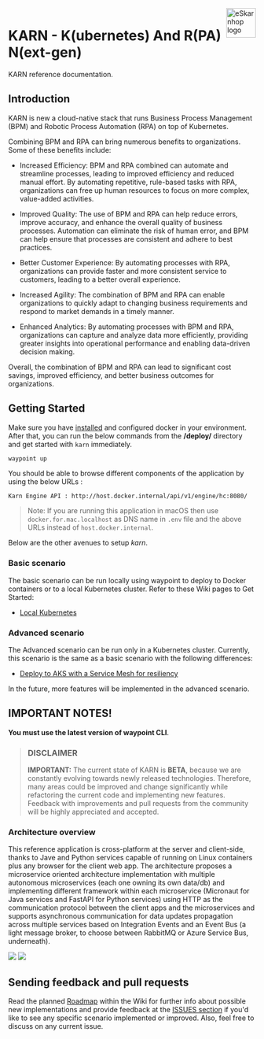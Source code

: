 <a href="https://karn.io">
   <img src="https://via.placeholder.com/150" alt="eSkarnhop logo" title="karn" align="right" height="60" />
</a>

# KARN - K(ubernetes) And R(PA) N(ext-gen)

KARN reference documentation.

## Introduction

KARN is new a cloud-native stack that runs Business Process Management (BPM) and Robotic Process Automation (RPA) on top of Kubernetes.

Combining BPM and RPA can bring numerous benefits to organizations. Some of these benefits include:

- Increased Efficiency: BPM and RPA combined can automate and streamline processes, leading to improved efficiency and reduced manual effort. By automating repetitive, rule-based tasks with RPA, organizations can free up human resources to focus on more complex, value-added activities.

- Improved Quality: The use of BPM and RPA can help reduce errors, improve accuracy, and enhance the overall quality of business processes. Automation can eliminate the risk of human error, and BPM can help ensure that processes are consistent and adhere to best practices.

- Better Customer Experience: By automating processes with RPA, organizations can provide faster and more consistent service to customers, leading to a better overall experience.

- Increased Agility: The combination of BPM and RPA can enable organizations to quickly adapt to changing business requirements and respond to market demands in a timely manner.

- Enhanced Analytics: By automating processes with BPM and RPA, organizations can capture and analyze data more efficiently, providing greater insights into operational performance and enabling data-driven decision making.

Overall, the combination of BPM and RPA can lead to significant cost savings, improved efficiency, and better business outcomes for organizations.

## Getting Started

Make sure you have [installed](https://docs.docker.com/docker-for-windows/install/) and configured docker in your environment. After that, you can run the below commands from the **/deploy/** directory and get started with `karn` immediately.

```powershell
waypoint up
```

You should be able to browse different components of the application by using the below URLs :

```
Karn Engine API : http://host.docker.internal/api/v1/engine/hc:8080/
```

>Note: If you are running this application in macOS then use `docker.for.mac.localhost` as DNS name in `.env` file and the above URLs instead of `host.docker.internal`.

Below are the other avenues to setup *karn*.

### Basic scenario

The basic scenario can be run locally using waypoint to deploy to Docker containers or to a local Kubernetes cluster. Refer to these Wiki pages to Get Started:

- [Local Kubernetes](https://github.com/dotnet-architecture/eShopOnContainers/wiki/Deploy-to-Local-Kubernetes)

### Advanced scenario

The Advanced scenario can be run only in a Kubernetes cluster. Currently, this scenario is the same as a basic scenario with the following differences:

- [Deploy to AKS with a Service Mesh for resiliency](https://github.com/dotnet-architecture/eShopOnContainers/wiki/Deploy-to-Azure-Kubernetes-Service-(AKS))

In the future, more features will be implemented in the advanced scenario.


## IMPORTANT NOTES!

**You must use the latest version of waypoint CLI**.

>
> ### DISCLAIMER
>
> **IMPORTANT:** The current state of KARN is **BETA**, because we are constantly evolving towards newly released technologies. Therefore, many areas could be improved and change significantly while refactoring the current code and implementing new features. Feedback with improvements and pull requests from the community will be highly appreciated and accepted.

### Architecture overview

This reference application is cross-platform at the server and client-side, thanks to Jave and Python services capable of running on Linux containers plus any browser for the client web app.
The architecture proposes a microservice oriented architecture implementation with multiple autonomous microservices (each one owning its own data/db) and implementing different framework within each microservice (Micronaut for Java services and FastAPI for Python services) using HTTP as the communication protocol between the client apps and the microservices and supports asynchronous communication for data updates propagation across multiple services based on Integration Events and an Event Bus (a light message broker, to choose between RabbitMQ or Azure Service Bus, underneath).

![](img/eshop_logo.png)
![](img/eShopOnContainers-architecture.png)

## Sending feedback and pull requests

Read the planned [Roadmap](https://github.com/cderue/karn/wiki/Roadmap) within the Wiki for further info about possible new implementations and provide feedback at the [ISSUES section](https://github.com/cderue/karn/issues) if you'd like to see any specific scenario implemented or improved. Also, feel free to discuss on any current issue.
